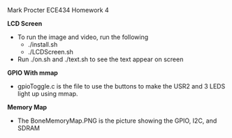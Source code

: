 Mark Procter
ECE434
Homework 4

**LCD Screen**
- To run the image and video, run the following
	- ./install.sh
	- ./LCDScreen.sh
- Run ./on.sh and ./text.sh to see the text appear on screen
	
**GPIO With mmap**
- gpioToggle.c is the file to use the buttons to make the USR2 and 3 LEDS light up using mmap. 

**Memory Map**
- The BoneMemoryMap.PNG is the picture showing the GPIO, I2C, and SDRAM 

